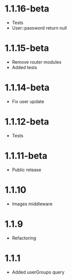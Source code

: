 1.1.16-beta
=====================================
- Tests
- User::password return null

1.1.15-beta
=====================================
- Remove router modules
- Added tests

1.1.14-beta
=====================================
- Fix user update

1.1.12-beta
=====================================
- Tests

1.1.11-beta
=====================================
- Public release

1.1.10
=====================================
- Images middleware

1.1.9
=====================================
- Refactoring

1.1.1
=====================================
- Added userGroups query
